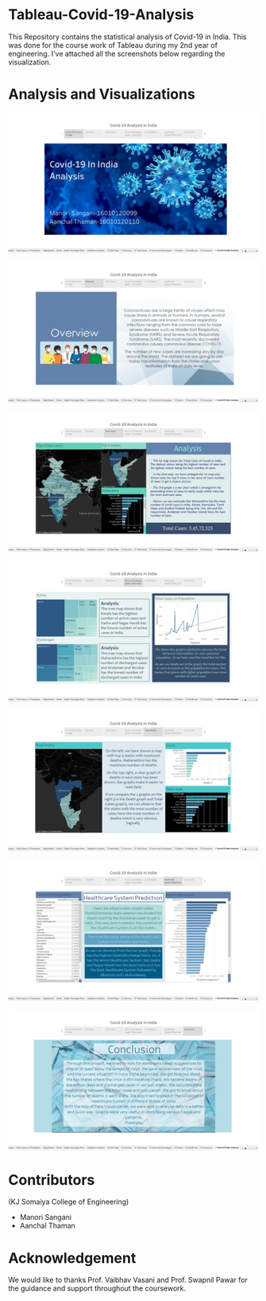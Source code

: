# Tableau-Covid-19-Analysis

This Repository contains the statistical analysis of Covid-19 in India. This was done for the course work of Tableau during my 2nd year of engineering. I've attached all the screenshots below regarding the visualization.

# Analysis and Visualizations

![Intro](https://github.com/manori-sangani/Tableau-Covid-19-Analysis/blob/main/Images/Intro.jpeg)

![Intro](https://github.com/manori-sangani/Tableau-Covid-19-Analysis/blob/main/Images/Overview.jpeg)

![Intro](https://github.com/manori-sangani/Tableau-Covid-19-Analysis/blob/main/Images/Total%20Cases.jpeg)

![Intro](https://github.com/manori-sangani/Tableau-Covid-19-Analysis/blob/main/Images/Active%20and%20Discharged%20cases.jpeg)

![Intro](https://github.com/manori-sangani/Tableau-Covid-19-Analysis/blob/main/Images/Deaths.jpeg)

![Intro](https://github.com/manori-sangani/Tableau-Covid-19-Analysis/blob/main/Images/Healthcare%20Prediction%20System.jpeg)

![Intro](https://github.com/manori-sangani/Tableau-Covid-19-Analysis/blob/main/Images/Conclusion.jpeg)

# Contributors

(KJ Somaiya College of Engineering)

- Manori Sangani
- Aanchal Thaman

# Acknowledgement

We would like to thanks Prof. Vaibhav Vasani and Prof. Swapnil Pawar for the guidance and support throughout the coursework.
